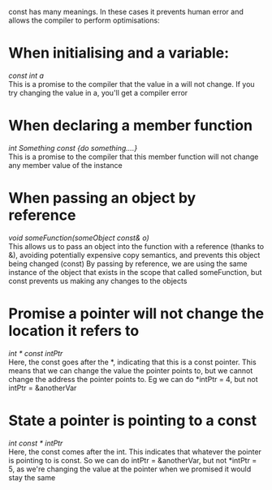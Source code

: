 const has many meanings. In these cases it prevents human error and allows the compiler to perform optimisations:

# When initialising and a variable:
<em> const int a </em> <br>
This is a promise to the compiler that the value in a will not change. If you try changing the value in a, you'll get a compiler error

# When declaring a member function
<em> int Something const {do something....} </em> <br>
This is a promise to the compiler that this member function will not change any member value of the instance

# When passing an object by reference
<em> void someFunction(someObject const& o) </em> <br>
This allows us to pass an object into the function with a reference (thanks to &), avoiding potentially expensive copy semantics, and prevents this object being changed (const)
By passing by reference, we are using the same instance of the object that exists in the scope that called someFunction, but const prevents us making any changes to the objects

# Promise a pointer will not change the location it refers to
<em> int * const intPtr </em> <br>
Here, the const goes after the *, indicating that this is a const pointer. This means that we can change the value the pointer points to, but we cannot change the address the pointer points to. Eg we can do *intPtr = 4, but not intPtr = &anotherVar

# State a pointer is pointing to a const
<em> int const * intPtr </em> <br>
Here, the const comes after the int. This indicates that whatever the pointer is pointing to is const. So we can do intPtr = &anotherVar, but not *intPtr = 5, as we're changing the value at the pointer when we promised it would stay the same




